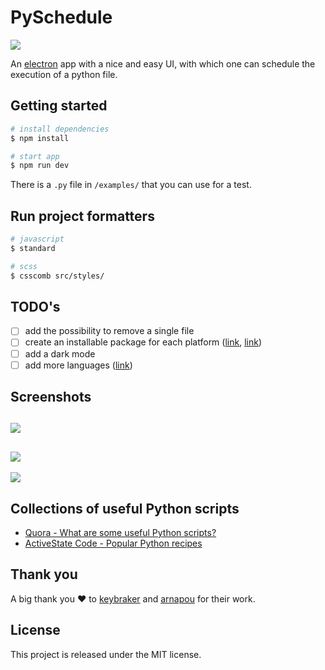 # PySchedule

![](https://imgur.com/m4r9hkv.png)

An [electron](https://electronjs.org/) app with a nice and easy UI, with which one can schedule the execution of a python file.

## Getting started
```bash
# install dependencies
$ npm install

# start app
$ npm run dev
```
There is a `.py` file in `/examples/` that you can use for a test.

## Run project formatters
```bash
# javascript
$ standard

# scss
$ csscomb src/styles/
```

## TODO's
* [ ] add the possibility to remove a single file
* [ ] create an installable package for each platform ([link](https://github.com/electron-userland/electron-packager), [link](https://www.electron.build/code-signing#where-to-buy-code-signing-certificate))
* [ ] add a dark mode
* [ ] add more languages ([link](https://github.com/arnapou/jqcron/tree/master/src))

## Screenshots
![](https://imgur.com/sOpXXwy.png)
---
![](https://imgur.com/8tCW1ux.png)
---
![](https://imgur.com/RfYZda0.png)

## Collections of useful Python scripts
- [Quora - What are some useful Python scripts?](https://www.quora.com/What-are-some-useful-Python-scripts)
- [ActiveState Code - Popular Python recipes](https://code.activestate.com/recipes/langs/python/?query_start=1)

## Thank you
A big thank you ❤️ to [keybraker](https://github.com/keybraker/Python-GUI-with-electron) and [arnapou](http://jqcron.arnapou.net/demo/) for their work.

## License
This project is released under the MIT license.
